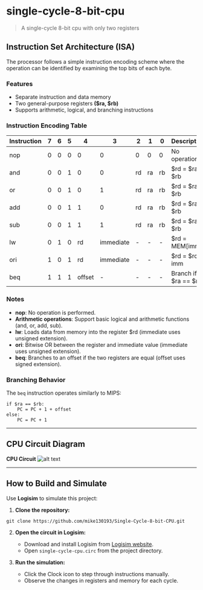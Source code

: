 # single-cycle-8-bit-cpu
> A single-cycle 8-bit cpu with only two registers

## Instruction Set Architecture (ISA)
The processor follows a simple instruction encoding scheme where the operation can be identified by examining the top bits of each byte.

### Features
- Separate instruction and data memory
- Two general-purpose registers **($ra, $rb)**
- Supports arithmetic, logical, and branching instructions

### Instruction Encoding Table

| Instruction | 7 | 6 | 5 | 4 | 3 | 2 | 1 | 0 | Description |
|------------|---|---|---|---|---|---|---|---|-------------|
| nop        | 0 | 0 | 0 | 0 | 0 | 0 | 0 | 0 | No operation |
| and        | 0 | 0 | 1 | 0 | 0 | rd| ra| rb| $rd = $ra & $rb |
| or         | 0 | 0 | 1 | 0 | 1 | rd| ra| rb| $rd = $ra \| $rb |
| add        | 0 | 0 | 1 | 1 | 0 | rd| ra| rb| $rd = $ra + $rb |
| sub        | 0 | 0 | 1 | 1 | 1 | rd| ra| rb| $rd = $ra - $rb |
| lw         | 0 | 1 | 0 | rd| immediate | - | - | - | $rd = MEM[imm] |
| ori        | 1 | 0 | 1 | rd| immediate | - | - | - | $rd = $rd \| imm |
| beq        | 1 | 1 | 1 | offset | - | - | - | - | Branch if $ra == $rb |

### Notes
- **nop**: No operation is performed.  
- **Arithmetic operations**: Support basic logical and arithmetic functions (and, or, add, sub).  
- **lw**: Loads data from memory into the register $rd (immediate uses unsigned extension).  
- **ori**: Bitwise OR between the register and immediate value (immediate uses unsigned extension).  
- **beq**: Branches to an offset if the two registers are equal (offset uses signed extension).  

### Branching Behavior
The `beq` instruction operates similarly to MIPS:

```text
if $ra == $rb:
    PC = PC + 1 + offset
else:
    PC = PC + 1
````

---

## CPU Circuit Diagram

**CPU Circuit**
![alt text](img/image.png)

---

## How to Build and Simulate

Use **Logisim** to simulate this project:

1. **Clone the repository:**

`git clone https://github.com/mike130193/Single-Cycle-8-bit-CPU.git`

2. **Open the circuit in Logisim:**

   * Download and install Logisim from [Logisim website](http://www.cburch.com/logisim/).
   * Open `single-cycle-cpu.circ` from the project directory.

3. **Run the simulation:**

   * Click the Clock icon to step through instructions manually.
   * Observe the changes in registers and memory for each cycle.

```

